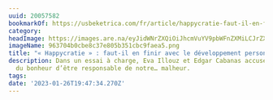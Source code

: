 ```yaml
---
uuid: 20057582
bookmarkOf: https://usbeketrica.com/fr/article/happycratie-faut-il-en-finir-avec-le-developpement-personnel
category:
headImage: https://images.are.na/eyJidWNrZXQiOiJhcmVuYV9pbWFnZXMiLCJrZXkiOiIyMDA1NzU4Mi9vcmlnaW5hbF85NjM3MDRiMGNiZThjMzdlODA1YjM1MWNiYzlmYWVhNS5wbmciLCJlZGl0cyI6eyJyZXNpemUiOnsid2lkdGgiOjEyMDAsImhlaWdodCI6MTIwMCwiZml0IjoiaW5zaWRlIiwid2l0aG91dEVubGFyZ2VtZW50Ijp0cnVlfSwid2VicCI6eyJxdWFsaXR5Ijo5MH0sImpwZWciOnsicXVhbGl0eSI6OTB9LCJyb3RhdGUiOm51bGx9fQ==?bc=0
imageName: 963704b0cbe8c37e805b351cbc9faea5.png
title: "« Happycratie » : faut-il en finir avec le développement personnel ?"
description: Dans un essai à charge, Eva Illouz et Edgar Cabanas accusent la dictature
  du bonheur d’être responsable de notre… malheur.
tags:
date: '2023-01-26T19:47:34.270Z'
---
```

